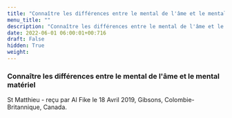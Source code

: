 ```yaml
---
title: "Connaître les différences entre le mental de l'âme et le mental matériel"
menu_title: ""
description: "Connaître les différences entre le mental de l'âme et le mental matériel"
date: 2022-06-01 06:00:01+00:716
draft: False
hidden: True
weight:
---
```

### Connaître les différences entre le mental de l'âme et le mental matériel

St Matthieu - reçu par Al Fike le 18 Avril 2019, Gibsons, Colombie-Britannique, Canada.



